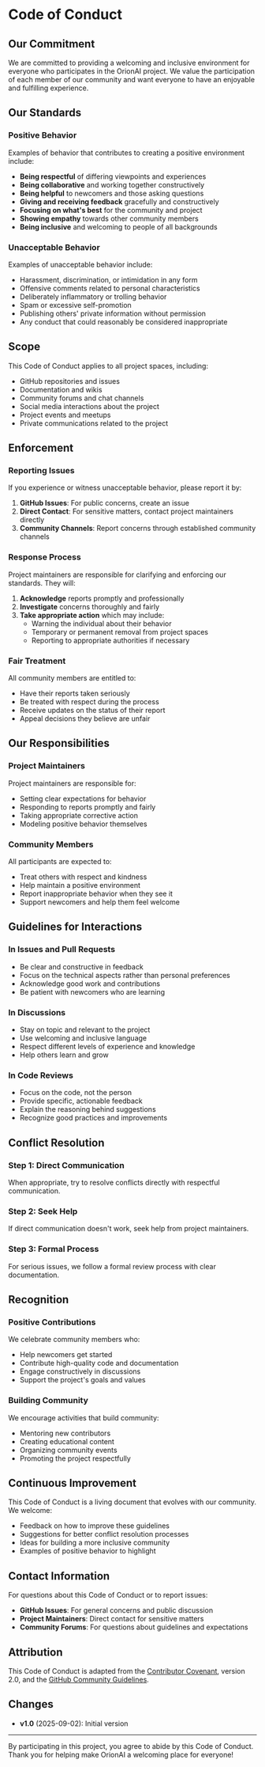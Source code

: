 # Code of Conduct

## Our Commitment

We are committed to providing a welcoming and inclusive environment for everyone who participates in the OrionAI project. We value the participation of each member of our community and want everyone to have an enjoyable and fulfilling experience.

## Our Standards

### Positive Behavior
Examples of behavior that contributes to creating a positive environment include:

- **Being respectful** of differing viewpoints and experiences
- **Being collaborative** and working together constructively
- **Being helpful** to newcomers and those asking questions
- **Giving and receiving feedback** gracefully and constructively
- **Focusing on what's best** for the community and project
- **Showing empathy** towards other community members
- **Being inclusive** and welcoming to people of all backgrounds

### Unacceptable Behavior
Examples of unacceptable behavior include:

- Harassment, discrimination, or intimidation in any form
- Offensive comments related to personal characteristics
- Deliberately inflammatory or trolling behavior
- Spam or excessive self-promotion
- Publishing others' private information without permission
- Any conduct that could reasonably be considered inappropriate

## Scope

This Code of Conduct applies to all project spaces, including:

- GitHub repositories and issues
- Documentation and wikis
- Community forums and chat channels
- Social media interactions about the project
- Project events and meetups
- Private communications related to the project

## Enforcement

### Reporting Issues
If you experience or witness unacceptable behavior, please report it by:

1. **GitHub Issues**: For public concerns, create an issue
2. **Direct Contact**: For sensitive matters, contact project maintainers directly
3. **Community Channels**: Report concerns through established community channels

### Response Process
Project maintainers are responsible for clarifying and enforcing our standards. They will:

1. **Acknowledge** reports promptly and professionally
2. **Investigate** concerns thoroughly and fairly
3. **Take appropriate action** which may include:
   - Warning the individual about their behavior
   - Temporary or permanent removal from project spaces
   - Reporting to appropriate authorities if necessary

### Fair Treatment
All community members are entitled to:

- Have their reports taken seriously
- Be treated with respect during the process
- Receive updates on the status of their report
- Appeal decisions they believe are unfair

## Our Responsibilities

### Project Maintainers
Project maintainers are responsible for:

- Setting clear expectations for behavior
- Responding to reports promptly and fairly
- Taking appropriate corrective action
- Modeling positive behavior themselves

### Community Members
All participants are expected to:

- Treat others with respect and kindness
- Help maintain a positive environment
- Report inappropriate behavior when they see it
- Support newcomers and help them feel welcome

## Guidelines for Interactions

### In Issues and Pull Requests
- Be clear and constructive in feedback
- Focus on the technical aspects rather than personal preferences
- Acknowledge good work and contributions
- Be patient with newcomers who are learning

### In Discussions
- Stay on topic and relevant to the project
- Use welcoming and inclusive language
- Respect different levels of experience and knowledge
- Help others learn and grow

### In Code Reviews
- Focus on the code, not the person
- Provide specific, actionable feedback
- Explain the reasoning behind suggestions
- Recognize good practices and improvements

## Conflict Resolution

### Step 1: Direct Communication
When appropriate, try to resolve conflicts directly with respectful communication.

### Step 2: Seek Help
If direct communication doesn't work, seek help from project maintainers.

### Step 3: Formal Process
For serious issues, we follow a formal review process with clear documentation.

## Recognition

### Positive Contributions
We celebrate community members who:

- Help newcomers get started
- Contribute high-quality code and documentation
- Engage constructively in discussions
- Support the project's goals and values

### Building Community
We encourage activities that build community:

- Mentoring new contributors
- Creating educational content
- Organizing community events
- Promoting the project respectfully

## Continuous Improvement

This Code of Conduct is a living document that evolves with our community. We welcome:

- Feedback on how to improve these guidelines
- Suggestions for better conflict resolution processes
- Ideas for building a more inclusive community
- Examples of positive behavior to highlight

## Contact Information

For questions about this Code of Conduct or to report issues:

- **GitHub Issues**: For general concerns and public discussion
- **Project Maintainers**: Direct contact for sensitive matters
- **Community Forums**: For questions about guidelines and expectations

## Attribution

This Code of Conduct is adapted from the [Contributor Covenant](https://www.contributor-covenant.org/), version 2.0, and the [GitHub Community Guidelines](https://docs.github.com/en/github/site-policy/github-community-guidelines).

## Changes

- **v1.0** (2025-09-02): Initial version

---

By participating in this project, you agree to abide by this Code of Conduct. Thank you for helping make OrionAI a welcoming place for everyone!
